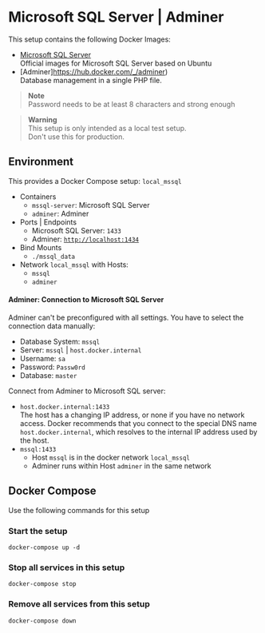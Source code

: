 # Microsoft SQL Server | Adminer

This setup contains the following Docker Images:
- [Microsoft SQL Server](https://hub.docker.com/_/microsoft-mssql-server)  
  Official images for Microsoft SQL Server based on Ubuntu
- [Adminer]https://hub.docker.com/_/adminer)  
  Database management in a single PHP file.

> **Note**  
> Password needs to be at least 8 characters and strong enough

> **Warning**  
> This setup is only intended as a local test setup.  
> Don't use this for production.

## Environment
This provides a Docker Compose setup: `local_mssql`

- Containers
  - `mssql-server`: Microsoft SQL Server
  - `adminer`: Adminer
- Ports | Endpoints
  - Microsoft SQL Server: `1433`
  - Adminer: [`http://localhost:1434`](http://localhost:1434)
- Bind Mounts
  - `./mssql_data`
- Network `local_mssql` with Hosts:
     - `mssql`
     - `adminer`

#### Adminer: Connection to Microsoft SQL Server

Adminer can't be preconfigured with all settings. You have to select the connection data manually:
- Database System: `mssql`
- Server: `mssql` | `host.docker.internal`
- Username: `sa`
- Password: `Passw0rd`
- Database: `master`

Connect from Adminer to Microsoft SQL server:
- `host.docker.internal:1433`  
  The host has a changing IP address, or none if you have no 
  network access. Docker recommends that you connect to the 
  special DNS name `host.docker.internal`, which resolves to the 
  internal IP address used by the host.
- `mssql:1433`  
   - Host `mssql` is in the docker network `local_mssql`
   - Adminer runs within Host `adminer` in the same network


## Docker Compose

Use the following commands for this setup

### Start the setup

```
docker-compose up -d
```

### Stop all services in this setup

```
docker-compose stop
```

### Remove all services from this setup

```
docker-compose down
```
